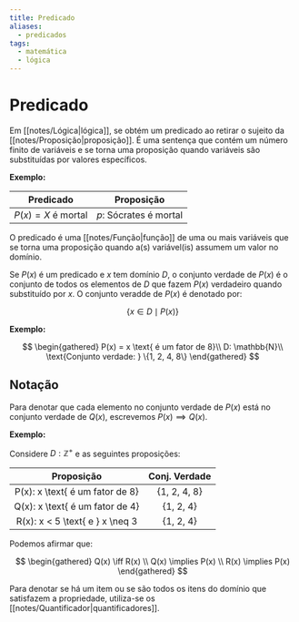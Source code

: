 ```yaml
---
title: Predicado
aliases:
  - predicados
tags:
  - matemática
  - lógica
---
```


# Predicado

Em [[notes/Lógica|lógica]], se obtém um predicado ao retirar o sujeito da [[notes/Proposição|proposição]]. É uma sentença que contém um número finito de variáveis e se torna uma proposição quando variáveis são substituídas por valores específicos.

**Exemplo:**

|      Predicado      |       Proposição       |
|:-------------------:|:----------------------:|
| $P(x) = X$ é mortal | $p$: Sócrates é mortal |

O predicado é uma [[notes/Função|função]] de uma ou mais variáveis que se torna uma proposição quando a(s) variável(is) assumem um valor no domínio.

Se $P(x)$ é um predicado e $x$ tem domínio $D$, o conjunto verdade de $P(x)$ é o conjunto de todos os elementos de $D$ que fazem $P(x)$ verdadeiro quando substituído por $x$. O conjunto veradde de $P(x)$ é denotado por:

$$\{x \in D \mid P(x)\}$$

**Exemplo:**

$$
\begin{gathered}
P(x) = x \text{ é um fator de 8}\\
D: \mathbb{N}\\
\text{Conjunto verdade: } \{1, 2, 4, 8\}
\end{gathered}
$$

## Notação

Para denotar que cada elemento no conjunto verdade de $P(x)$ está no conjunto verdade de $Q(x)$, escrevemos $P(x) \implies Q(x)$.

**Exemplo:**

Considere $D: \mathbb{Z}^+$ e as seguintes proposições:

|           Proposição            | Conj. Verdade |
|:-------------------------------:|:-------------:|
| P(x): x \text{ é um fator de 8} | {1, 2, 4, 8}  |
| Q(x): x \text{ é um fator de 4} |   {1, 2, 4}   |
| R(x): x < 5 \text{ e } x \neq 3 |   {1, 2, 4}   |

Podemos afirmar que:

$$
\begin{gathered}
	Q(x) \iff R(x) \\
	Q(x) \implies P(x) \\
	R(x) \implies P(x)
\end{gathered}
$$

Para denotar se há um item ou se são todos os itens do domínio que satisfazem a propriedade, utiliza-se os [[notes/Quantificador|quantificadores]].